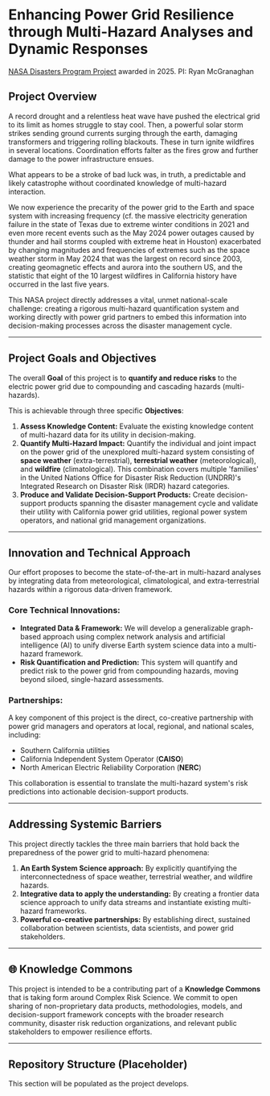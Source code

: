 # Enhancing Power Grid Resilience through Multi-Hazard Analyses and Dynamic Responses

[NASA Disasters Program Project](https://appliedsciences.nasa.gov/what-we-do/disasters) awarded in 2025. PI: Ryan McGranaghan


## Project Overview

A record drought and a relentless heat wave have pushed the electrical grid to its limit as homes struggle to stay cool. Then, a powerful solar storm strikes sending ground currents surging through the earth, damaging transformers and triggering rolling blackouts. These in turn ignite wildfires in several locations. Coordination efforts falter as the fires grow and further damage to the power infrastructure ensues. 

What appears to be a stroke of bad luck was, in truth, a predictable and likely catastrophe without coordinated knowledge of multi-hazard interaction. 

We now experience the precarity of the power grid to the Earth and space system with increasing frequency (cf. the massive electricity generation failure in the state of Texas due to extreme winter conditions in 2021 and even more recent events such as the May 2024 power outages caused by thunder and hail storms coupled with extreme heat in Houston) exacerbated by changing magnitudes and frequencies of extremes such as the space weather storm in May 2024 that was the largest on record since 2003, creating geomagnetic effects and aurora into the southern US, and the statistic that eight of the 10 largest wildfires in California history have occurred in the last five years.

This NASA project directly addresses a vital, unmet national-scale challenge: creating a rigorous multi-hazard quantification system and working directly with power grid partners to embed this information into decision-making processes across the disaster management cycle.



---

## Project Goals and Objectives

The overall **Goal** of this project is to **quantify and reduce risks** to the electric power grid due to compounding and cascading hazards (multi-hazards).

This is achievable through three specific **Objectives**:

1.  **Assess Knowledge Content:** Evaluate the existing knowledge content of multi-hazard data for its utility in decision-making.
2.  **Quantify Multi-Hazard Impact:** Quantify the individual and joint impact on the power grid of the unexplored multi-hazard system consisting of **space weather** (extra-terrestrial), **terrestrial weather** (meteorological), and **wildfire** (climatological). This combination covers multiple 'families' in the United Nations Office for Disaster Risk Reduction (UNDRR)'s Integrated Research on Disaster Risk (IRDR) hazard categories.
3.  **Produce and Validate Decision-Support Products:** Create decision-support products spanning the disaster management cycle and validate their utility with California power grid utilities, regional power system operators, and national grid management organizations.

---

## Innovation and Technical Approach

Our effort proposes to become the state-of-the-art in multi-hazard analyses by integrating data from meteorological, climatological, and extra-terrestrial hazards within a rigorous data-driven framework.

### Core Technical Innovations:

* **Integrated Data & Framework:** We will develop a generalizable graph-based approach using complex network analysis and artificial intelligence (AI) to unify diverse Earth system science data into a multi-hazard framework.
* **Risk Quantification and Prediction:** This system will quantify and predict risk to the power grid from compounding hazards, moving beyond siloed, single-hazard assessments.

### Partnerships:

A key component of this project is the direct, co-creative partnership with power grid managers and operators at local, regional, and national scales, including:
* Southern California utilities
* California Independent System Operator (**CAISO**)
* North American Electric Reliability Corporation (**NERC**)

This collaboration is essential to translate the multi-hazard system's risk predictions into actionable decision-support products.


---

## Addressing Systemic Barriers

This project directly tackles the three main barriers that hold back the preparedness of the power grid to multi-hazard phenomena:

1.  **An Earth System Science approach:** By explicitly quantifying the interconnectedness of space weather, terrestrial weather, and wildfire hazards.
2.  **Integrative data to apply the understanding:** By creating a frontier data science approach to unify data streams and instantiate existing multi-hazard frameworks.
3.  **Powerful co-creative partnerships:** By establishing direct, sustained collaboration between scientists, data scientists, and power grid stakeholders.

---

## 🌐 Knowledge Commons

This project is intended to be a contributing part of a **Knowledge Commons** that is taking form around Complex Risk Science. We commit to open sharing of non-proprietary data products, methodologies, models, and decision-support framework concepts with the broader research community, disaster risk reduction organizations, and relevant public stakeholders to empower resilience efforts.

---

## Repository Structure (Placeholder)

This section will be populated as the project develops.


